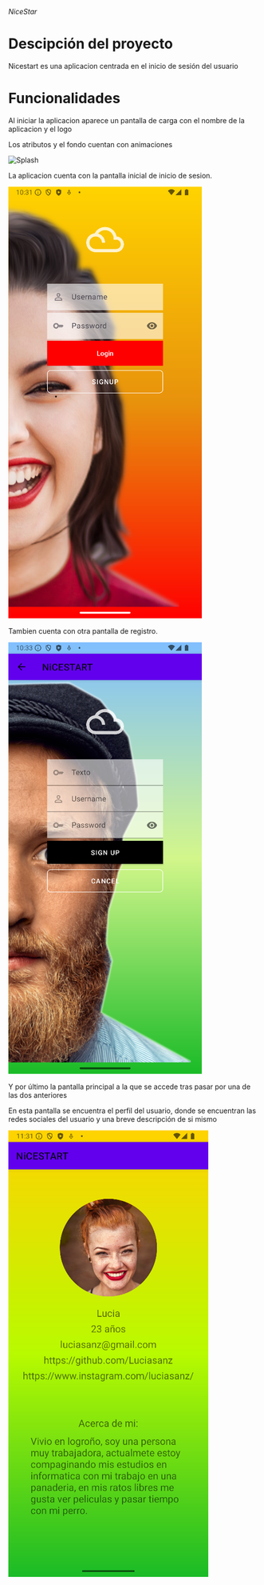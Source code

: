 <em> NiceStar </em>
<h1>Descipción del proyecto</h1>
    <p>Nicestart es una aplicacion centrada en el inicio de sesión del usuario</p>
<h1>Funcionalidades</h1>
    <p>Al iniciar la aplicacion aparece un pantalla de carga con el nombre de la aplicacion y el logo</p>
    <p>Los atributos y el fondo cuentan con animaciones</p>
    <img src="img/untitled.gif" alt="Splash" height="400" width="200">
    <p>La aplicacion cuenta con la pantalla inicial de inicio de sesion.</p>
    <img src="img/Login.png" alt="login">
    <p>Tambien cuenta con otra pantalla de registro.</p>
    <img src="img/Signup.png" alt="singup">
    <p>Y por último la pantalla principal a la que se accede tras pasar por una de las dos anteriores</p>
    <p>En esta pantalla se encuentra el perfil del usuario, donde se encuentran las redes sociales del usuario y una breve descripción de si mismo</p>
    <img src="img/Perfil.png" alt="Profile">

